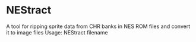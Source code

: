 # NEStract
A tool for ripping sprite data from CHR banks in NES ROM files and convert it to image files
Usage: NEStract filename
